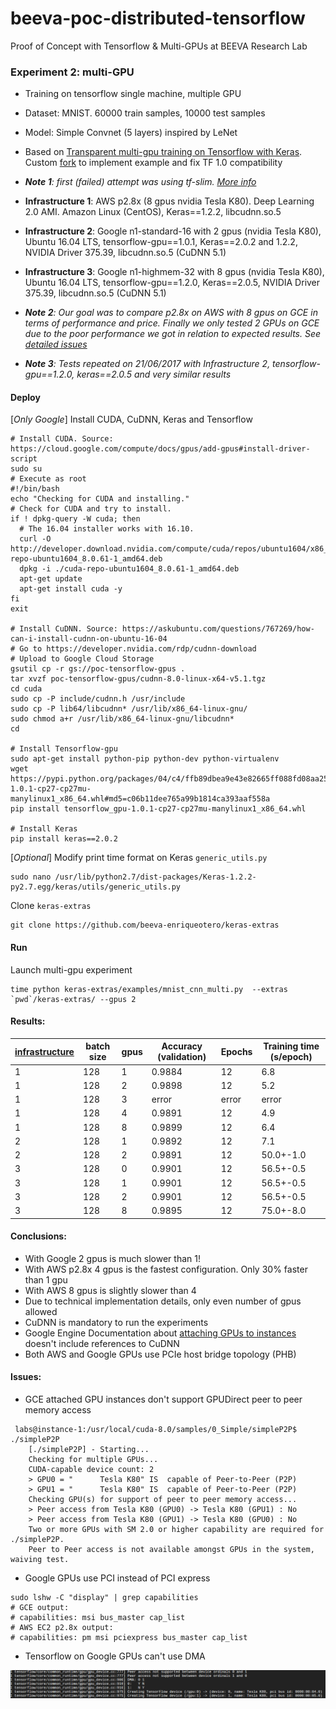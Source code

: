 # beeva-poc-distributed-tensorflow
Proof of Concept with Tensorflow & Multi-GPUs at BEEVA Research Lab

### Experiment 2: multi-GPU

* Training on tensorflow single machine, multiple GPU
* Dataset: MNIST. 60000 train samples, 10000 test samples
* Model: Simple Convnet (5 layers) inspired by LeNet
* Based on [Transparent multi-gpu training on Tensorflow with Keras](https://medium.com/@kuza55/transparent-multi-gpu-training-on-tensorflow-with-keras-8b0016fd9012#.w0nbus9yu). Custom [fork](https://github.com/beeva-enriqueotero/keras-extras/blob/master/examples/mnist_cnn_multi.py) to implement example and fix TF 1.0 compatibility
* ***Note 1**: first (failed) attempt was using tf-slim. [More info](README_multigpu_tfslim.md)*
* **Infrastructure 1**: AWS p2.8x (8 gpus nvidia Tesla K80). Deep Learning 2.0 AMI. Amazon Linux (CentOS), Keras==1.2.2, libcudnn.so.5
* **Infrastructure 2**: Google n1-standard-16 with 2 gpus (nvidia Tesla K80), Ubuntu 16.04 LTS, tensorflow-gpu==1.0.1, Keras==2.0.2 and 1.2.2, NVIDIA Driver 375.39, libcudnn.so.5 (CuDNN 5.1)
* **Infrastructure 3**: Google n1-highmem-32 with 8 gpus (nvidia Tesla K80), Ubuntu 16.04 LTS, tensorflow-gpu==1.2.0, Keras==2.0.5, NVIDIA Driver 375.39, libcudnn.so.5 (CuDNN 5.1)


* ***Note 2**: Our goal was to compare p2.8x on AWS with 8 gpus on GCE in terms of performance and price. Finally we only tested 2 GPUs on GCE due to the poor performance we got in relation to expected results. See [detailed issues](#issues)*
* ***Note 3**: Tests repeated on 21/06/2017 with Infrastructure 2, tensorflow-gpu==1.2.0, keras==2.0.5 and very similar results*



#### Deploy

[*Only Google*] Install CUDA, CuDNN, Keras and Tensorflow
```
# Install CUDA. Source: https://cloud.google.com/compute/docs/gpus/add-gpus#install-driver-script
sudo su
# Execute as root
#!/bin/bash
echo "Checking for CUDA and installing."
# Check for CUDA and try to install.
if ! dpkg-query -W cuda; then
  # The 16.04 installer works with 16.10.
  curl -O http://developer.download.nvidia.com/compute/cuda/repos/ubuntu1604/x86_64/cuda-repo-ubuntu1604_8.0.61-1_amd64.deb
  dpkg -i ./cuda-repo-ubuntu1604_8.0.61-1_amd64.deb
  apt-get update
  apt-get install cuda -y
fi
exit

# Install CuDNN. Source: https://askubuntu.com/questions/767269/how-can-i-install-cudnn-on-ubuntu-16-04
# Go to https://developer.nvidia.com/rdp/cudnn-download
# Upload to Google Cloud Storage
gsutil cp -r gs://poc-tensorflow-gpus .
tar xvzf poc-tensorflow-gpus/cudnn-8.0-linux-x64-v5.1.tgz
cd cuda
sudo cp -P include/cudnn.h /usr/include
sudo cp -P lib64/libcudnn* /usr/lib/x86_64-linux-gnu/
sudo chmod a+r /usr/lib/x86_64-linux-gnu/libcudnn*
cd

# Install Tensorflow-gpu
sudo apt-get install python-pip python-dev python-virtualenv
wget https://pypi.python.org/packages/04/c4/ffb89dbea9e43e82665ff088fd08aa25aa93301aa8c480de278c8f576ea1/tensorflow_gpu-1.0.1-cp27-cp27mu-manylinux1_x86_64.whl#md5=c06b11dee765a99b1814ca393aaf558a
pip install tensorflow_gpu-1.0.1-cp27-cp27mu-manylinux1_x86_64.whl

# Install Keras
pip install keras==2.0.2
```

[*Optional*] Modify print time format on Keras `generic_utils.py`
```
sudo nano /usr/lib/python2.7/dist-packages/Keras-1.2.2-py2.7.egg/keras/utils/generic_utils.py
```
Clone `keras-extras`
```
git clone https://github.com/beeva-enriqueotero/keras-extras
```

#### Run

Launch multi-gpu experiment
```
time python keras-extras/examples/mnist_cnn_multi.py  --extras `pwd`/keras-extras/ --gpus 2
```

#### Results:

| [infrastructure](https://github.com/beeva-enriqueotero/beeva-poc-distributed-tensorflow/blob/master/README_multigpu.md#experiment-2-multi-gpu) | batch size | gpus | Accuracy (validation) | Epochs | Training time (s/epoch)
| --- | --- | --- | --- | --- | ---
| 1 | 128 | 1 | 0.9884 | 12 | 6.8
| 1 | 128 | 2 | 0.9898 | 12 | 5.2
| 1 | 128 | 3 | error | error | error
| 1 | 128 | 4 | 0.9891 | 12 | 4.9
| 1 | 128 | 8 | 0.9899 | 12 | 6.4
| 2 | 128 | 1 | 0.9892 | 12 | 7.1
| 2 | 128 | 2 | 0.9891 | 12 | 50.0+-1.0
| 3 | 128 | 0 | 0.9901 | 12 | 56.5+-0.5
| 3 | 128 | 1 | 0.9901 | 12 | 56.5+-0.5
| 3 | 128 | 2 | 0.9901 | 12 | 56.5+-0.5
| 3 | 128 | 8 | 0.9895 | 12 | 75.0+-8.0


#### Conclusions: 
* With Google 2 gpus is much slower than 1!
* With AWS p2.8x 4 gpus is the fastest configuration. Only 30% faster than 1 gpu
* With AWS 8 gpus is slightly slower than 4 
* Due to technical implementation details, only even number of gpus allowed
* CuDNN is mandatory to run the experiments
* Google Engine Documentation about [attaching GPUs to instances](https://cloud.google.com/compute/docs/gpus/add-gpus) doesn't include references to CuDNN
* Both AWS and Google GPUs use PCIe host bridge topology (PHB)

#### Issues:
* GCE attached GPU instances don't support GPUDirect peer to peer memory access
```
 labs@instance-1:/usr/local/cuda-8.0/samples/0_Simple/simpleP2P$ ./simpleP2P
    [./simpleP2P] - Starting...
    Checking for multiple GPUs...
    CUDA-capable device count: 2
    > GPU0 = "      Tesla K80" IS  capable of Peer-to-Peer (P2P)
    > GPU1 = "      Tesla K80" IS  capable of Peer-to-Peer (P2P)
    Checking GPU(s) for support of peer to peer memory access...
    > Peer access from Tesla K80 (GPU0) -> Tesla K80 (GPU1) : No
    > Peer access from Tesla K80 (GPU1) -> Tesla K80 (GPU0) : No
    Two or more GPUs with SM 2.0 or higher capability are required for ./simpleP2P.
    Peer to Peer access is not available amongst GPUs in the system, waiving test.
```

* Google GPUs use PCI instead of PCI express
```
sudo lshw -C "display" | grep capabilities
# GCE output:
# capabilities: msi bus_master cap_list
# AWS EC2 p2.8x output:
# capabilities: pm msi pciexpress bus_master cap_list
```

* Tensorflow on Google GPUs can't use DMA

![DMA issue](images/google_gpus_dma.png)
